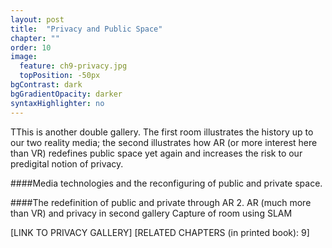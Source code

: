 ```yaml
---
layout: post
title:  "Privacy and Public Space"
chapter: ""
order: 10
image:
  feature: ch9-privacy.jpg
  topPosition: -50px
bgContrast: dark
bgGradientOpacity: darker
syntaxHighlighter: no
---
```



TThis is another double gallery. The first room illustrates the history up to our two reality media; the second illustrates how AR (or more interest here than VR) redefines public space yet again and increases the risk to our predigital notion of privacy. 

####Media technologies and the reconfiguring of public and private space.

####The redefinition of public and private through AR
2. AR (much more than VR) and privacy in second gallery 
    Capture of room using SLAM 

\[LINK TO PRIVACY GALLERY\]
\[RELATED CHAPTERS (in printed book): 9\]
